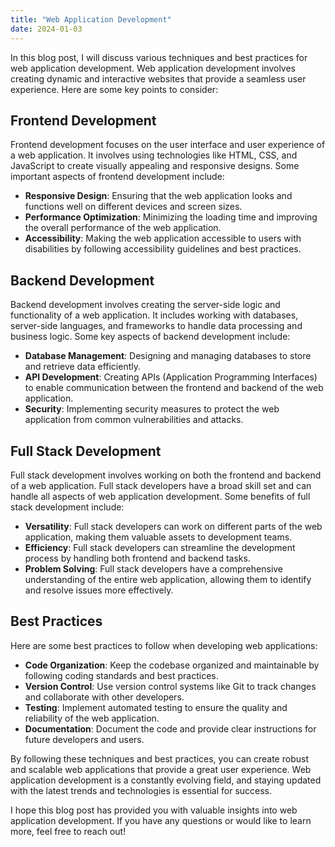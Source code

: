 ```yaml
---
title: "Web Application Development"
date: 2024-01-03
---
```


In this blog post, I will discuss various techniques and best practices for web application development. Web application development involves creating dynamic and interactive websites that provide a seamless user experience. Here are some key points to consider:

## Frontend Development

Frontend development focuses on the user interface and user experience of a web application. It involves using technologies like HTML, CSS, and JavaScript to create visually appealing and responsive designs. Some important aspects of frontend development include:

- **Responsive Design**: Ensuring that the web application looks and functions well on different devices and screen sizes.
- **Performance Optimization**: Minimizing the loading time and improving the overall performance of the web application.
- **Accessibility**: Making the web application accessible to users with disabilities by following accessibility guidelines and best practices.

## Backend Development

Backend development involves creating the server-side logic and functionality of a web application. It includes working with databases, server-side languages, and frameworks to handle data processing and business logic. Some key aspects of backend development include:

- **Database Management**: Designing and managing databases to store and retrieve data efficiently.
- **API Development**: Creating APIs (Application Programming Interfaces) to enable communication between the frontend and backend of the web application.
- **Security**: Implementing security measures to protect the web application from common vulnerabilities and attacks.

## Full Stack Development

Full stack development involves working on both the frontend and backend of a web application. Full stack developers have a broad skill set and can handle all aspects of web application development. Some benefits of full stack development include:

- **Versatility**: Full stack developers can work on different parts of the web application, making them valuable assets to development teams.
- **Efficiency**: Full stack developers can streamline the development process by handling both frontend and backend tasks.
- **Problem Solving**: Full stack developers have a comprehensive understanding of the entire web application, allowing them to identify and resolve issues more effectively.

## Best Practices

Here are some best practices to follow when developing web applications:

- **Code Organization**: Keep the codebase organized and maintainable by following coding standards and best practices.
- **Version Control**: Use version control systems like Git to track changes and collaborate with other developers.
- **Testing**: Implement automated testing to ensure the quality and reliability of the web application.
- **Documentation**: Document the code and provide clear instructions for future developers and users.

By following these techniques and best practices, you can create robust and scalable web applications that provide a great user experience. Web application development is a constantly evolving field, and staying updated with the latest trends and technologies is essential for success.

I hope this blog post has provided you with valuable insights into web application development. If you have any questions or would like to learn more, feel free to reach out!
